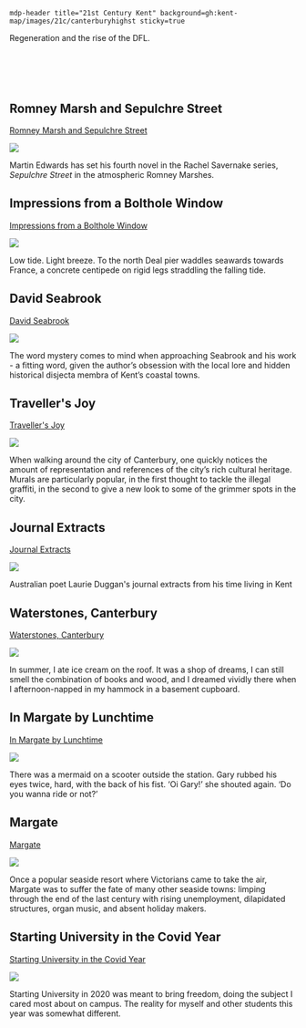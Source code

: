 `mdp-header title="21st Century Kent" background=gh:kent-map/images/21c/canterburyhighst sticky=true`

Regeneration and the rise of the DFL.

# &nbsp; 
<param class="cards">

## Romney Marsh and Sepulchre Street

[Romney Marsh and Sepulchre Street](21c-edwards-sepulchre-street)

![](https://raw.githubusercontent.com/kent-map/images/main/thumbnails/21c_Romney_Marsh_and_Sepulchre_Street.jpg)

Martin Edwards has set his fourth novel in the Rachel Savernake series, _Sepulchre Street_ in the atmospheric Romney Marshes. 

## Impressions from a Bolthole Window

[Impressions from a Bolthole Window](21c-impressions-hirst)

![](https://raw.githubusercontent.com/kent-map/images/main/thumbnails/21c_Impressions_from_a_Bolthole_Window.jpg)

Low tide. Light breeze. To the north Deal pier waddles seawards towards France, a concrete centipede on rigid legs straddling the falling tide.

## David Seabrook

[David Seabrook](21c-seabrook-biography)

![](https://raw.githubusercontent.com/kent-map/images/main/thumbnails/21c_David_Seabrook.jpg)

The word mystery comes to mind when approaching Seabrook and his work - a fitting word, given the author’s obsession with the local lore and hidden historical disjecta membra of Kent’s coastal towns.

## Traveller's Joy

[Traveller's Joy](21c-travellers-joy)

![](https://raw.githubusercontent.com/kent-map/images/main/thumbnails/21c_Traveller’s_Joy.jpg)

When walking around the city of Canterbury, one quickly notices the amount of representation and references of the city’s rich cultural heritage. Murals are particularly popular, in the first thought to tackle the illegal graffiti, in the second to give a new look to some of the grimmer spots in the city. 

## Journal Extracts

[Journal Extracts](21c-kent-journal-extracts)

![](https://raw.githubusercontent.com/kent-map/images/main/thumbnails/21c_Journal_Extracts.jpg)

Australian poet Laurie Duggan's journal extracts from his time living in Kent

## Waterstones, Canterbury

[Waterstones, Canterbury](21c-waterstones-canterbury)

![](https://raw.githubusercontent.com/kent-map/images/main/thumbnails/21c_Waterstones,_Canterbury.jpg)

In summer, I ate ice cream on the roof. It was a shop of dreams, I can still smell the combination of books and wood, and I dreamed vividly there when I afternoon-napped in my hammock in a basement cupboard.

## In Margate by Lunchtime

[In Margate by Lunchtime](21c-margate-lunchtime)

![](https://raw.githubusercontent.com/kent-map/images/main/thumbnails/21c_In_Margate_by_Lunchtime.jpg)

There was a mermaid on a scooter outside the station. Gary rubbed his eyes twice, hard, with the back of his fist. ‘Oi Gary!’ she shouted again. ‘Do you wanna ride or not?’

## Margate

[Margate](21c-margate)

![](https://raw.githubusercontent.com/kent-map/images/main/thumbnails/21c_Margate.jpg)

Once a popular seaside resort where Victorians came to take the air, Margate was to suffer the fate of many other seaside towns: limping through the end of the last century with rising unemployment, dilapidated structures, organ music, and absent holiday makers.

## Starting University in the Covid Year

[Starting University in the Covid Year](21c-canterbury-covid)

![](https://raw.githubusercontent.com/kent-map/images/main/thumbnails/21c_Starting_University_in_the_Covid_Year.jpg)

Starting University in 2020 was meant to bring freedom, doing the subject I cared most about on campus. The reality for myself and other students this year was somewhat different.

